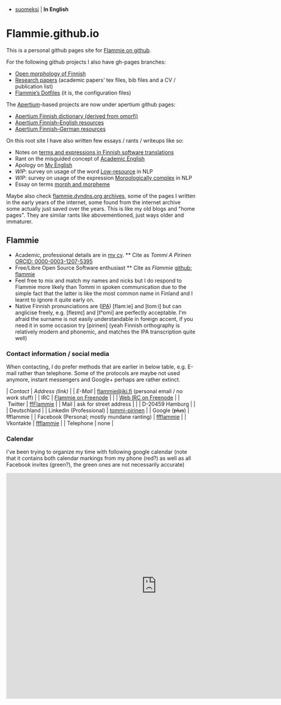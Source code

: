 * [suomeksi](indeksi.html) | **In English**

# Flammie.github.io

This is a personal github pages site for [Flammie on
github](https://github.com/flammie).

For the following github projects I also have gh-pages branches:

* [Open morphology of Finnish](omorfi/)
* [Research papers](purplemonkeydishwasher/) (academic papers’ tex files, bib files and a CV / publication list)
* [Flammie’s Dotfiles](dotfiles/) (it is, the configuration files)

The [Apertium](//apertium.github.io)-based projects are now under apertium
github pages:

* [Apertium Finnish dictionary (derived from omorfi)](//apertium.github.io/apertium-fin/)
* [Apertium Finnish–English resources](//apertium.github.io/apertium-fin-deu/)
* [Apertium Finnish–German resources](//apertium.github.io/apertium-fin-eng/)

On this root site I have also written few essays / rants / writeups like so:

* Notes on [terms and expressions in Finnish software
  translations](finnish-translator-notes.html)
* Rant on the misguided concept of [Academic English](academic-english.html)
* Apology on [My English](my-english.html)
* *WIP*: survey on usage of the word
  [Low-resource](what-is-low-resource-language.html) in NLP
* *WIP*: survey on usage of the expression
  [Morpologically complex](what-is-morphologically-complex-language.html)
  in NLP
* Essay on terms [morph and morpheme](morph-or-morpheme.html)

Maybe also check [flammie.dyndns.org archives](archive/index.html), some of the
pages I written in the early years of the internet, some found from the internet
archive some actually just saved over the years. This is like my old blogs and
"home pages". They are similar rants like abovementioned, just ways older and
immaturer.


## Flammie

* Academic, professional details are in [my cv](purplemonkeydishwasher/cv.html).
** Cite as *Tommi A Pirinen* [ORCID: 0000-0003-1207-5395](https://orcid.org/0000-0003-1207-5395)
* Free/Libre Open Source Software enthusiast
** Cite as *Flammie* [github: flammie](https://github.com/flammie)
* Feel free to mix and match my names and nicks but I do respond to Flammie more likely than Tommi in spoken communication due to the simple fact that the latter is like the most common name in Finland and I learnt to ignore it quite early on.
* Native Finnish pronunciations are ([IPA](https://en.wikipedia.org/wiki/International_Phonetic_Alphabet))  [flamːie] and [tomːi] but can anglicise freely, e.g. [fleɪmɪ] and [tʰɒmi] are perfectly acceptable. I'm afraid the surname is not easily understandable in foreign accent, if you need it in some occasion try [pirinen] (yeah Finnish orthography is relatively modern and phonemic, and matches the IPA transcription quite well)

### Contact information / social media

When contacting, I do prefer methods that are earlier in below table, e.g.
E-mail rather than telephone. Some of the protocols are maybe not used anymore,
instant messengers and Google+ perhaps are rather extinct.

| *Contact* | *Address (link)* |
| *E-Mail* | flammie@iki.fi (personal email / no work stuff) |
| IRC | [Flammie on Freenode](irc://Freenode/Flammie?isnick) |
| | [Web IRC on Freenode](https://webchat.freenode.net) |
| Twitter | [ffFlammie](https://twitter.com/ffFlammie) |
| Mail | ask for street address |
| | D-20459 Hamburg |
| | Deutschland |
| Linkedin (Professional) | [tommi-pirinen](https://www.linkedin.com/in/tommi-pirinen-6182127/) |
| Google (~~plus~~) | ffflammie |
| Facebook (Personal; mostly mundane ranting) | [ffflammie](https://www.facebook.com/ffflammie) |
| Vkontakte | [ffflammie](https://vk.com/ffflammie) |
| Telephone | none |

### Calendar

I've been trying to organize my time with following google calendar (note that
it contains both calendar markings from my phone (red?) as well as all Facebook
invites (green?), the green ones are not necessarily accurate)


<iframe src="https://calendar.google.com/calendar/embed?height=600&amp;wkst=2&amp;bgcolor=%23ffffff&amp;ctz=Europe%2FBerlin&amp;src=ZmZmbGFtbWllQGdtYWlsLmNvbQ&amp;src=ZGUuZ2VybWFuI2hvbGlkYXlAZ3JvdXAudi5jYWxlbmRhci5nb29nbGUuY29t&amp;src=ZTlkY2xhdmtjZWZkMmVvOGM1dTNpYnAzamd1YTFlYWpAaW1wb3J0LmNhbGVuZGFyLmdvb2dsZS5jb20&amp;src=ZmkuZ2VybWFuI2hvbGlkYXlAZ3JvdXAudi5jYWxlbmRhci5nb29nbGUuY29t&amp;src=ZmkuZmlubmlzaCNob2xpZGF5QGdyb3VwLnYuY2FsZW5kYXIuZ29vZ2xlLmNvbQ&amp;src=ZmlubmlzaF9fZmlAaG9saWRheS5jYWxlbmRhci5nb29nbGUuY29t&amp;color=%23F09300&amp;color=%230B8043&amp;color=%23795548&amp;color=%237986CB&amp;color=%230B8043&amp;color=%237986CB&amp;showTitle=1&amp;showTabs=0&amp;showPrint=0&amp;showCalendars=0&amp;mode=MONTH" style="border-width:0" width="800" height="600" frameborder="0" scrolling="no"></iframe>

<!-- vim: set ft=markdown -->
